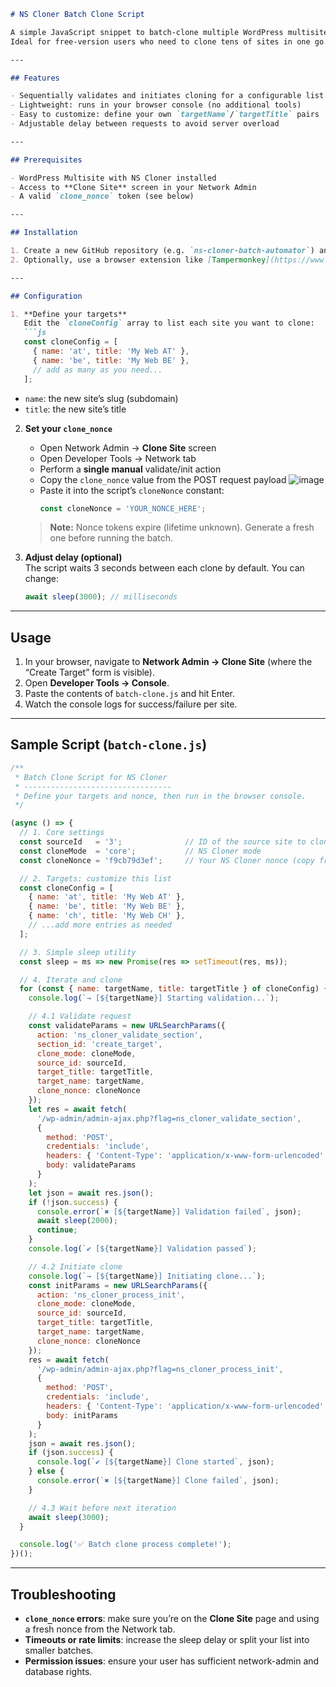 ```markdown
# NS Cloner Batch Clone Script

A simple JavaScript snippet to batch-clone multiple WordPress multisite subdomains using the [NS Cloner](https://wordpress.org/plugins/ns-cloner-site-copier/) plugin’s AJAX endpoints.  
Ideal for free-version users who need to clone tens of sites in one go.

---

## Features

- Sequentially validates and initiates cloning for a configurable list of targets  
- Lightweight: runs in your browser console (no additional tools)  
- Easy to customize: define your own `targetName`/`targetTitle` pairs  
- Adjustable delay between requests to avoid server overload  

---

## Prerequisites

- WordPress Multisite with NS Cloner installed  
- Access to **Clone Site** screen in your Network Admin  
- A valid `clone_nonce` token (see below)  

---

## Installation

1. Create a new GitHub repository (e.g. `ns-cloner-batch-automator`) and push this script as `batch-clone.js`.  
2. Optionally, use a browser extension like [Tampermonkey](https://www.tampermonkey.net/) to load it as a snippet.  

---

## Configuration

1. **Define your targets**  
   Edit the `cloneConfig` array to list each site you want to clone:
   ```js
   const cloneConfig = [
     { name: 'at', title: 'My Web AT' },
     { name: 'be', title: 'My Web BE' },
     // add as many as you need...
   ];
   ```
   - `name`: the new site’s slug (subdomain)  
   - `title`: the new site’s title  

2. **Set your `clone_nonce`**  
   - Open Network Admin → **Clone Site** screen  
   - Open Developer Tools → Network tab  
   - Perform a **single manual** validate/init action  
   - Copy the `clone_nonce` value from the POST request payload
  ![image](https://github.com/user-attachments/assets/2cbd5f83-f6dd-45fd-b7bc-9ede6483a550)
   - Paste it into the script’s `cloneNonce` constant:  
     ```js
     const cloneNonce = 'YOUR_NONCE_HERE';
     ```  
   > **Note:** Nonce tokens expire (lifetime unknown). Generate a fresh one before running the batch.  

3. **Adjust delay (optional)**  
   The script waits 3 seconds between each clone by default. You can change:
   ```js
   await sleep(3000); // milliseconds
   ```  

---

## Usage

1. In your browser, navigate to **Network Admin → Clone Site** (where the “Create Target” form is visible).  
2. Open **Developer Tools → Console**.  
3. Paste the contents of `batch-clone.js` and hit Enter.  
4. Watch the console logs for success/failure per site.

---

## Sample Script (`batch-clone.js`)

```javascript
/**
 * Batch Clone Script for NS Cloner
 * ---------------------------------
 * Define your targets and nonce, then run in the browser console.
 */

(async () => {
  // 1. Core settings
  const sourceId   = '3';              // ID of the source site to clone
  const cloneMode  = 'core';           // NS Cloner mode
  const cloneNonce = 'f9cb79d3ef';     // Your NS Cloner nonce (copy from Network > POST)

  // 2. Targets: customize this list
  const cloneConfig = [
    { name: 'at', title: 'My Web AT' },
    { name: 'be', title: 'My Web BE' },
    { name: 'ch', title: 'My Web CH' },
    // ...add more entries as needed
  ];

  // 3. Simple sleep utility
  const sleep = ms => new Promise(res => setTimeout(res, ms));

  // 4. Iterate and clone
  for (const { name: targetName, title: targetTitle } of cloneConfig) {
    console.log(`→ [${targetName}] Starting validation...`);

    // 4.1 Validate request
    const validateParams = new URLSearchParams({
      action: 'ns_cloner_validate_section',
      section_id: 'create_target',
      clone_mode: cloneMode,
      source_id: sourceId,
      target_title: targetTitle,
      target_name: targetName,
      clone_nonce: cloneNonce
    });
    let res = await fetch(
      '/wp-admin/admin-ajax.php?flag=ns_cloner_validate_section',
      {
        method: 'POST',
        credentials: 'include',
        headers: { 'Content-Type': 'application/x-www-form-urlencoded' },
        body: validateParams
      }
    );
    let json = await res.json();
    if (!json.success) {
      console.error(`✖ [${targetName}] Validation failed`, json);
      await sleep(2000);
      continue;
    }
    console.log(`✔ [${targetName}] Validation passed`);

    // 4.2 Initiate clone
    console.log(`→ [${targetName}] Initiating clone...`);
    const initParams = new URLSearchParams({
      action: 'ns_cloner_process_init',
      clone_mode: cloneMode,
      source_id: sourceId,
      target_title: targetTitle,
      target_name: targetName,
      clone_nonce: cloneNonce
    });
    res = await fetch(
      '/wp-admin/admin-ajax.php?flag=ns_cloner_process_init',
      {
        method: 'POST',
        credentials: 'include',
        headers: { 'Content-Type': 'application/x-www-form-urlencoded' },
        body: initParams
      }
    );
    json = await res.json();
    if (json.success) {
      console.log(`✔ [${targetName}] Clone started`, json);
    } else {
      console.error(`✖ [${targetName}] Clone failed`, json);
    }

    // 4.3 Wait before next iteration
    await sleep(3000);
  }

  console.log('✅ Batch clone process complete!');
})();
```

---

## Troubleshooting

- **`clone_nonce` errors**: make sure you’re on the **Clone Site** page and using a fresh nonce from the Network tab.  
- **Timeouts or rate limits**: increase the sleep delay or split your list into smaller batches.  
- **Permission issues**: ensure your user has sufficient network-admin and database rights.

